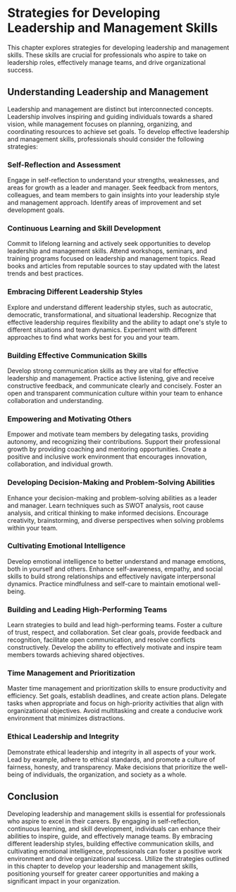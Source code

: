Strategies for Developing Leadership and Management Skills
===================================================================

This chapter explores strategies for developing leadership and management skills. These skills are crucial for professionals who aspire to take on leadership roles, effectively manage teams, and drive organizational success.

Understanding Leadership and Management
---------------------------------------

Leadership and management are distinct but interconnected concepts. Leadership involves inspiring and guiding individuals towards a shared vision, while management focuses on planning, organizing, and coordinating resources to achieve set goals. To develop effective leadership and management skills, professionals should consider the following strategies:

### Self-Reflection and Assessment

Engage in self-reflection to understand your strengths, weaknesses, and areas for growth as a leader and manager. Seek feedback from mentors, colleagues, and team members to gain insights into your leadership style and management approach. Identify areas of improvement and set development goals.

### Continuous Learning and Skill Development

Commit to lifelong learning and actively seek opportunities to develop leadership and management skills. Attend workshops, seminars, and training programs focused on leadership and management topics. Read books and articles from reputable sources to stay updated with the latest trends and best practices.

### Embracing Different Leadership Styles

Explore and understand different leadership styles, such as autocratic, democratic, transformational, and situational leadership. Recognize that effective leadership requires flexibility and the ability to adapt one's style to different situations and team dynamics. Experiment with different approaches to find what works best for you and your team.

### Building Effective Communication Skills

Develop strong communication skills as they are vital for effective leadership and management. Practice active listening, give and receive constructive feedback, and communicate clearly and concisely. Foster an open and transparent communication culture within your team to enhance collaboration and understanding.

### Empowering and Motivating Others

Empower and motivate team members by delegating tasks, providing autonomy, and recognizing their contributions. Support their professional growth by providing coaching and mentoring opportunities. Create a positive and inclusive work environment that encourages innovation, collaboration, and individual growth.

### Developing Decision-Making and Problem-Solving Abilities

Enhance your decision-making and problem-solving abilities as a leader and manager. Learn techniques such as SWOT analysis, root cause analysis, and critical thinking to make informed decisions. Encourage creativity, brainstorming, and diverse perspectives when solving problems within your team.

### Cultivating Emotional Intelligence

Develop emotional intelligence to better understand and manage emotions, both in yourself and others. Enhance self-awareness, empathy, and social skills to build strong relationships and effectively navigate interpersonal dynamics. Practice mindfulness and self-care to maintain emotional well-being.

### Building and Leading High-Performing Teams

Learn strategies to build and lead high-performing teams. Foster a culture of trust, respect, and collaboration. Set clear goals, provide feedback and recognition, facilitate open communication, and resolve conflicts constructively. Develop the ability to effectively motivate and inspire team members towards achieving shared objectives.

### Time Management and Prioritization

Master time management and prioritization skills to ensure productivity and efficiency. Set goals, establish deadlines, and create action plans. Delegate tasks when appropriate and focus on high-priority activities that align with organizational objectives. Avoid multitasking and create a conducive work environment that minimizes distractions.

### Ethical Leadership and Integrity

Demonstrate ethical leadership and integrity in all aspects of your work. Lead by example, adhere to ethical standards, and promote a culture of fairness, honesty, and transparency. Make decisions that prioritize the well-being of individuals, the organization, and society as a whole.

Conclusion
----------

Developing leadership and management skills is essential for professionals who aspire to excel in their careers. By engaging in self-reflection, continuous learning, and skill development, individuals can enhance their abilities to inspire, guide, and effectively manage teams. By embracing different leadership styles, building effective communication skills, and cultivating emotional intelligence, professionals can foster a positive work environment and drive organizational success. Utilize the strategies outlined in this chapter to develop your leadership and management skills, positioning yourself for greater career opportunities and making a significant impact in your organization.
